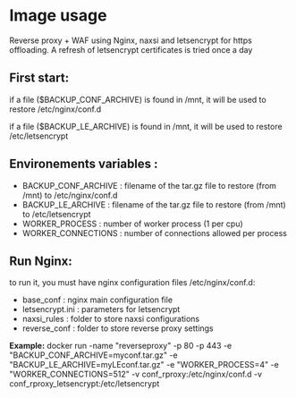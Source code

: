 Image usage
===========

Reverse proxy + WAF using Nginx, naxsi and letsencrypt for https offloading.
A refresh of letsencrypt certificates is tried once a day

First start:
------------
if a file ($BACKUP_CONF_ARCHIVE) is found in /mnt, it will be used to restore /etc/nginx/conf.d

if a file ($BACKUP_LE_ARCHIVE) is found in /mnt, it will be used to restore /etc/letsencrypt


Environements variables :
-------------------------

- BACKUP_CONF_ARCHIVE : filename of the tar.gz file to restore (from /mnt) to /etc/nginx/conf.d
- BACKUP_LE_ARCHIVE : filename of the tar.gz file to restore (from /mnt) to /etc/letsencrypt
- WORKER_PROCESS : number of worker process (1 per cpu)
- WORKER_CONNECTIONS : number of connections allowed per process


Run Nginx:
----------

to run it, you must have nginx configuration files /etc/nginx/conf.d:
- base_conf : nginx main configuration file
- letsencrypt.ini : parameters for letsencrypt
- naxsi_rules : folder to store naxsi configurations
- reverse_conf : folder to store reverse proxy settings

**Example:** docker run -name "reverseproxy" -p 80 -p 443 -e "BACKUP_CONF_ARCHIVE=myconf.tar.gz" -e "BACKUP_LE_ARCHIVE=myLEconf.tar.gz" -e "WORKER_PROCESS=4" -e "WORKER_CONNECTIONS=512" -v conf_rproxy:/etc/nginx/conf.d -v conf_rproxy_letsencrypt:/etc/letsencrypt
